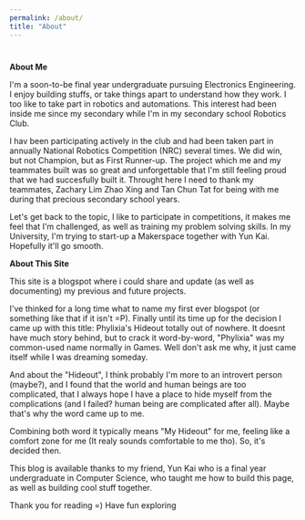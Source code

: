 ```yaml
---
permalink: /about/
title: "About"
---
```


# 

**About Me**

I'm a soon-to-be final year undergraduate pursuing Electronics Engineering. I enjoy building stuffs, or take things apart to understand how they work. I too like to take part in robotics and automations. This interest had been inside me since my secondary while I'm in my secondary school Robotics Club. 

I hav been participating actively in the club and had been taken part in annually National Robotics Competition (NRC) several times. We did win, but not Champion, but as First Runner-up. The project which me and my teammates built was so great and unforgettable that I'm still feeling proud that we had succesfully built it. Throught here I need to thank my teammates, Zachary Lim Zhao Xing and Tan Chun Tat for being with me during that precious secondary school years.

Let's get back to the topic, I like to participate in competitions, it makes me feel that I'm challenged, as well as training my problem solving skills. In my University, I'm trying to start-up a Makerspace together with Yun Kai. Hopefully it'll go smooth.

**About This Site**

This site is a blogspot where i could share and update (as well as documenting) my previous and future projects. 

I've thinked for a long time what to name my first ever blogspot (or something like that if it isn't =P). Finally until its time up for the decision I came up with this title: Phylixia's Hideout totally out of nowhere. It doesnt have much story behind, but to crack it word-by-word, "Phylixia" was my common-used name normally in Games. Well don't ask me why, it just came itself while I was dreaming someday. 

And about the "Hideout", I think probably I'm more to an introvert person (maybe?), and I found that the world and human beings are too complicated, that I always hope I have a place to hide myself from the complications (and I failed? human being are complicated after all). Maybe that's why the word came up to me.

Combining both word it typically means "My Hideout" for me, feeling like a comfort zone for me (It realy sounds comfortable to me tho). So, it's decided then.

This blog is available thanks to my friend, Yun Kai who is a final year undergraduate in Computer Science, who taught me how to build this page, as well as building cool stuff together.

Thank you for reading =) Have fun exploring

